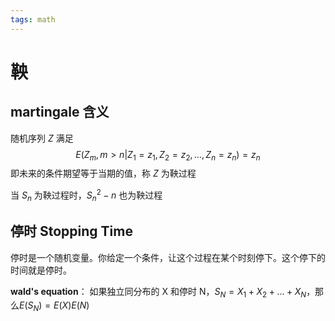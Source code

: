 ```yaml
---
tags: math
---
```

# 鞅

## martingale 含义

随机序列 $Z$ 满足
$$
E(Z_m,m>n|Z_1=z_1,Z_2=z_2,\dots,Z_n=z_n) = z_n
$$
即未来的条件期望等于当期的值，称 $Z$ 为鞅过程

当 $S_n$ 为鞅过程时，$S_n^2-n$ 也为鞅过程

## 停时 Stopping Time

停时是一个随机变量。你给定一个条件，让这个过程在某个时刻停下。这个停下的时间就是停时。

**wald's equation**：
如果独立同分布的 X 和停时 N，$S_N=X_1+X_2+\dots+X_N$，那么$E(S_N)=E(X)E(N)$
